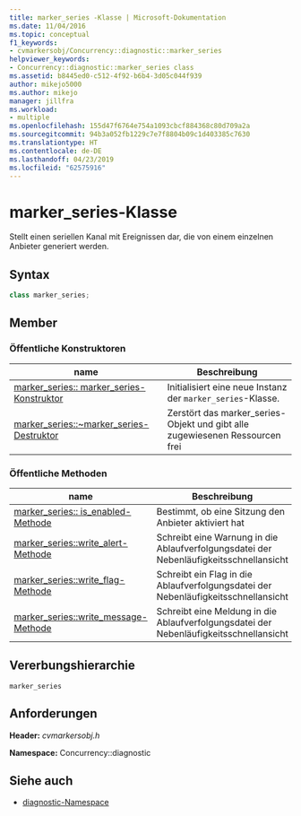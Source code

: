 ```yaml
---
title: marker_series -Klasse | Microsoft-Dokumentation
ms.date: 11/04/2016
ms.topic: conceptual
f1_keywords:
- cvmarkersobj/Concurrency::diagnostic::marker_series
helpviewer_keywords:
- Concurrency::diagnostic::marker_series class
ms.assetid: b8445ed0-c512-4f92-b6b4-3d05c044f939
author: mikejo5000
ms.author: mikejo
manager: jillfra
ms.workload:
- multiple
ms.openlocfilehash: 155d47f6764e754a1093cbcf884368c80d709a2a
ms.sourcegitcommit: 94b3a052fb1229c7e7f8804b09c1d403385c7630
ms.translationtype: HT
ms.contentlocale: de-DE
ms.lasthandoff: 04/23/2019
ms.locfileid: "62575916"
---
```

# <a name="markerseries-class"></a>marker_series-Klasse
Stellt einen seriellen Kanal mit Ereignissen dar, die von einem einzelnen Anbieter generiert werden.

## <a name="syntax"></a>Syntax

```cpp
class marker_series;
```

## <a name="members"></a>Member

### <a name="public-constructors"></a>Öffentliche Konstruktoren

|name|Beschreibung|
|----------|-----------------|
|[marker_series:: marker_series-Konstruktor](../profiling/marker-series-marker-series-constructor.md)|Initialisiert eine neue Instanz der `marker_series`-Klasse.|
|[marker_series::~marker_series-Destruktor](../profiling/marker-series-tilde-marker-series-destructor.md)|Zerstört das marker_series-Objekt und gibt alle zugewiesenen Ressourcen frei|

### <a name="public-methods"></a>Öffentliche Methoden

|name|Beschreibung|
|----------|-----------------|
|[marker_series:: is_enabled-Methode](../profiling/marker-series-is-enabled-method.md)|Bestimmt, ob eine Sitzung den Anbieter aktiviert hat|
|[marker_series::write_alert-Methode](../profiling/marker-series-write-alert-method.md)|Schreibt eine Warnung in die Ablaufverfolgungsdatei der Nebenläufigkeitsschnellansicht|
|[marker_series::write_flag-Methode](../profiling/marker-series-write-flag-method.md)|Schreibt ein Flag in die Ablaufverfolgungsdatei der Nebenläufigkeitsschnellansicht|
|[marker_series::write_message-Methode](../profiling/marker-series-write-message-method.md)|Schreibt eine Meldung in die Ablaufverfolgungsdatei der Nebenläufigkeitsschnellansicht|

## <a name="inheritance-hierarchy"></a>Vererbungshierarchie
 `marker_series`

## <a name="requirements"></a>Anforderungen
 **Header:** *cvmarkersobj.h*

 **Namespace:** Concurrency::diagnostic

## <a name="see-also"></a>Siehe auch
- [diagnostic-Namespace](../profiling/diagnostic-namespace.md)